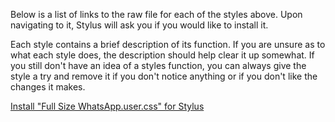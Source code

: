 Below is a list of links to the raw file for each of the styles above. Upon navigating to it, Stylus will ask you if you would like to install it.  

Each style contains a brief description of its function. If you are unsure as to what each style does, the description should help clear it up somewhat. If you still don't have an idea of a styles function, you can always give the style a try and remove it if you don't notice anything or if you don't like the changes it makes.  

[Install "Full Size WhatsApp.user.css" for Stylus](https://raw.githubusercontent.com/Neop0litan/CSS-Tweaks/main/Stylus/whatsapp.com/Full%20Size%20WhatsApp.user.css)  
